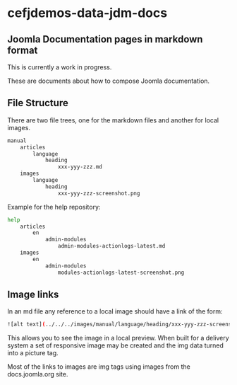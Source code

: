 # cefjdemos-data-jdm-docs

## Joomla Documentation pages in markdown format

This is currently a work in progress.

These are documents about how to compose Joomla documentation.

## File Structure

There are two file trees, one for the markdown files and another for local images.

```bash
manual
    articles
        language
            heading
                xxx-yyy-zzz.md
    images
        language
            heading
                xxx-yyy-zzz-screenshot.png
```
Example for the help repository:
```bash
help
    articles
        en
            admin-modules
                admin-modules-actionlogs-latest.md
    images
        en
            admin-modules
                modules-actionlogs-latest-screenshot.png
```

## Image links

In an md file any reference to a local image should have a link of the form:
```bash
![alt text](../../../images/manual/language/heading/xxx-yyy-zzz-screenshot.png) "Optional Title"
```
This allows you to see the image in a local preview. When built for a delivery system a set of responsive image may be created and the img data turned into a picture tag.

Most of the links to images are img tags using images from the docs.joomla.org site.


